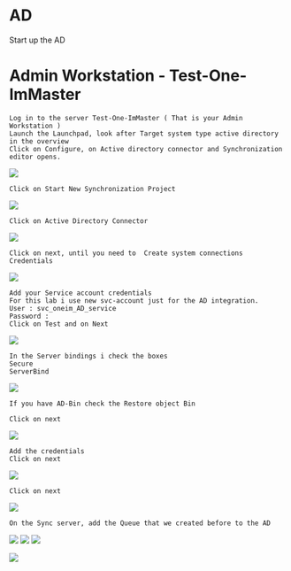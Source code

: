 
# AD 
Start up the AD

# Admin Workstation - Test-One-ImMaster

```
Log in to the server Test-One-ImMaster ( That is your Admin Workstation ) 
Launch the Launchpad, look after Target system type active directory in the overview
Click on Configure, on Active directory connector and Synchronization editor opens.
```
![](https://github.com/fardinbarashi/Howto/blob/main/One%20-%20Identity%20Manager/One%20Identity%20Manager%209.1.2/7.0%20Connect%20to%20On%20Prem%20AD/IMG/1.1/1.PNG)

```
Click on Start New Synchronization Project
```
![](https://github.com/fardinbarashi/Howto/blob/main/One%20-%20Identity%20Manager/One%20Identity%20Manager%209.1.2/7.0%20Connect%20to%20On%20Prem%20AD/IMG/1.1/2.PNG)


```
Click on Active Directory Connector
```
![](https://github.com/fardinbarashi/Howto/blob/main/One%20-%20Identity%20Manager/One%20Identity%20Manager%209.1.2/7.0%20Connect%20to%20On%20Prem%20AD/IMG/1.1/3.PNG)


```
Click on next, until you need to  Create system connections Credentials
```
![](https://github.com/fardinbarashi/Howto/blob/main/One%20-%20Identity%20Manager/One%20Identity%20Manager%209.1.2/7.0%20Connect%20to%20On%20Prem%20AD/IMG/1.1/4.PNG)

```
Add your Service account credentials
For this lab i use new svc-account just for the AD integration.
User : svc_oneim_AD_service
Password : 
Click on Test and on Next
```
![](https://github.com/fardinbarashi/Howto/blob/main/One%20-%20Identity%20Manager/One%20Identity%20Manager%209.1.2/7.0%20Connect%20to%20On%20Prem%20AD/IMG/1.1/5.png)

```
In the Server bindings i check the boxes
Secure
ServerBind

```
![](https://github.com/fardinbarashi/Howto/blob/main/One%20-%20Identity%20Manager/One%20Identity%20Manager%209.1.2/7.0%20Connect%20to%20On%20Prem%20AD/IMG/1.1/6.PNG)



```
If you have AD-Bin check the Restore object Bin

Click on next
```
![](https://github.com/fardinbarashi/Howto/blob/main/One%20-%20Identity%20Manager/One%20Identity%20Manager%209.1.2/7.0%20Connect%20to%20On%20Prem%20AD/IMG/1.1/7.PNG)

```
Add the credentials
Click on next
```
![](https://github.com/fardinbarashi/Howto/blob/main/One%20-%20Identity%20Manager/One%20Identity%20Manager%209.1.2/7.0%20Connect%20to%20On%20Prem%20AD/IMG/1.1/8.1.png)

```
Click on next
```
![](https://github.com/fardinbarashi/Howto/blob/main/One%20-%20Identity%20Manager/One%20Identity%20Manager%209.1.2/7.0%20Connect%20to%20On%20Prem%20AD/IMG/1.1/9.PNG)


```
On the Sync server, add the Queue that we created before to the AD 
```
![](https://github.com/fardinbarashi/Howto/blob/main/One%20-%20Identity%20Manager/One%20Identity%20Manager%209.1.2/7.0%20Connect%20to%20On%20Prem%20AD/IMG/1.1/10.PNG)
![](https://github.com/fardinbarashi/Howto/blob/main/One%20-%20Identity%20Manager/One%20Identity%20Manager%209.1.2/7.0%20Connect%20to%20On%20Prem%20AD/IMG/1.1/10.1.png)
![](https://github.com/fardinbarashi/Howto/blob/main/One%20-%20Identity%20Manager/One%20Identity%20Manager%209.1.2/7.0%20Connect%20to%20On%20Prem%20AD/IMG/1.1/10.2.png)


![](https://github.com/fardinbarashi/Howto/blob/main/One%20-%20Identity%20Manager/One%20Identity%20Manager%209.1.2/7.0%20Connect%20to%20On%20Prem%20AD/IMG/1.1/11.PNG)
